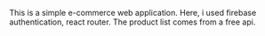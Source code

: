 This is a simple e-commerce web application. Here, i used firebase authentication, react router. The product list comes from a free api.
